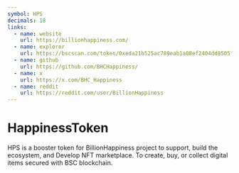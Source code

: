 ```yaml
---
symbol: HPS
decimals: 18
links:
  - name: website
    url: https://billionhappiness.com/
  - name: explorer
    url: https://bscscan.com/token/0xeda21b525ac789eab1a08ef2404dd8505ffb973d
  - name: github
    url: https://github.com/BHCHappiness/
  - name: x
    url: https://x.com/BHC_Happiness
  - name: reddit
    url: https://reddit.com/user/BillionHappiness
---
```


# HappinessToken

HPS is a booster token for BillionHappiness project to support, build the ecosystem, and Develop NFT marketplace. To create, buy, or collect digital items secured with BSC blockchain.
